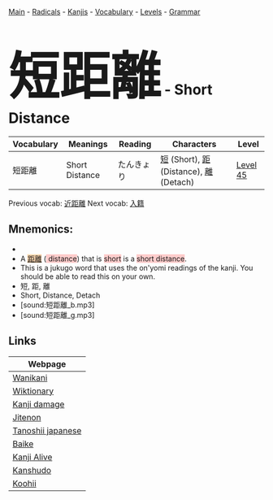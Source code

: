 <style> bigfont {font-size: 100px}</style>
[Main](../README.md) -
[Radicals](../radicals.md) -
[Kanjis](../kanjis.md) -
[Vocabulary](../vocabulary.md) -
[Levels](../levels.md) -
[Grammar](../grammar.md)
# <bigfont> 短距離</bigfont> - Short Distance 

| Vocabulary | Meanings | Reading | Characters | Level |
| --- | --- | --- | --- | --- |
| 短距離 | Short Distance | たんきょり |  [短](../kanjis/短.md) (Short), [距](../kanjis/距.md) (Distance), [離](../kanjis/離.md) (Detach) | [Level 45](../levels/wk_level45.md) |

Previous vocab: [近距離](近距離.md) Next vocab: [入籍](入籍.md) 

## Mnemonics:

* 
* A <span style="background-color:#fed8b1"> [距離](https://jisho.org/search/距離)</span> (<span style="background-color:#ffcccb"> distance</span>) that is <span style="background-color:#ffcccb"> short</span> is a <span style="background-color:#ffcccb"> short distance</span>.
* This is a jukugo word that uses the on'yomi readings of the kanji. You should be able to read this on your own.
* 短, 距, 離
* Short, Distance, Detach
* [sound:短距離_b.mp3]
* [sound:短距離_g.mp3]


## Links 

| Webpage |
| --- |
| [Wanikani          ](https://www.wanikani.com/kanji/短距離) |
| [Wiktionary        ](https://en.wiktionary.org/wiki/短距離) |
| [Kanji damage      ](http://www.kanjidamage.com/kanji/search?utf8=✓&q=短距離) |
| [Jitenon           ](https://jitenon.com/kanji/短距離) |
| [Tanoshii japanese ](https://www.tanoshiijapanese.com/dictionary/kanji.cfm?k=短距離) |
| [Baike             ](https://baike.baidu.com/item/短距離) |
| [Kanji Alive       ](https://app.kanjialive.com/短距離) |
| [Kanshudo          ](https://www.kanshudo.com/searchmn?q=短距離) |
| [Koohii            ](https://kanji.koohii.com/study/kanji/短距離) |
